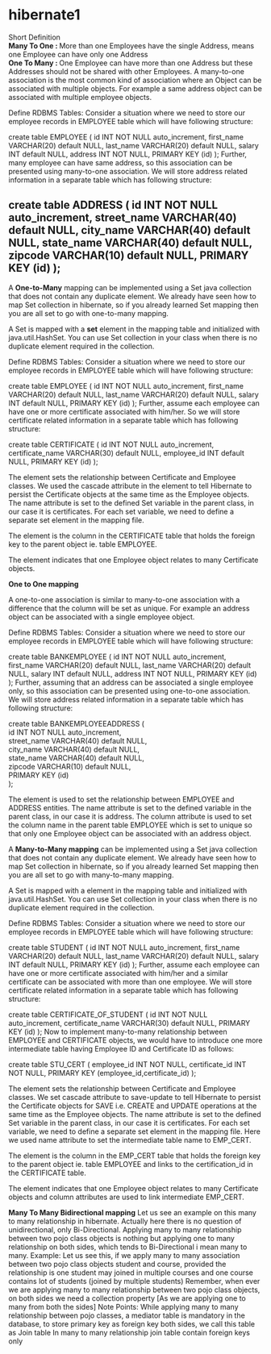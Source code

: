 # hibernate1
Short Definition<br/>
<strong>Many To One : </strong> More than one Employees have the single Address, means one Employee can have only one Address<br/>
<strong>One To Many : </strong> One Employee can have more than one Address but these Addresses should not be shared with other Employees.
A many-to-one association is the most common kind of association where an Object can be associated with multiple objects. For example a same address object can be associated with multiple employee objects.

Define RDBMS Tables:
Consider a situation where we need to store our employee records in EMPLOYEE table which will have following structure:

create table EMPLOYEE (
   id INT NOT NULL auto_increment,
   first_name VARCHAR(20) default NULL,
   last_name  VARCHAR(20) default NULL,
   salary     INT  default NULL,
   address    INT NOT NULL,
   PRIMARY KEY (id)
);
Further, many employee can have same address, so this association can be presented using many-to-one association. We will store address related information in a separate table which has following structure:

create table ADDRESS (
   id INT NOT NULL auto_increment,
   street_name VARCHAR(40) default NULL,
   city_name VARCHAR(40) default NULL,
   state_name VARCHAR(40) default NULL,
   zipcode VARCHAR(10) default NULL,
   PRIMARY KEY (id)
);
-----------------------------------------------------------
A <strong>One-to-Many</strong> mapping can be implemented using a Set java collection that does not contain any duplicate element. We already have seen how to map Set collection in hibernate, so if you already learned Set mapping then you are all set to go with one-to-many mapping.

A Set is mapped with a <strong>set</strong> element in the mapping table and initialized with java.util.HashSet. You can use Set collection in your class when there is no duplicate element required in the collection.

Define RDBMS Tables:
Consider a situation where we need to store our employee records in EMPLOYEE table which will have following structure:

create table EMPLOYEE (
   id INT NOT NULL auto_increment,
   first_name VARCHAR(20) default NULL,
   last_name  VARCHAR(20) default NULL,
   salary     INT  default NULL,
   PRIMARY KEY (id)
);
Further, assume each employee can have one or more certificate associated with him/her. So we will store certificate related information in a separate table which has following structure:

create table CERTIFICATE (
   id INT NOT NULL auto_increment,
   certificate_name VARCHAR(30) default NULL,
   employee_id INT default NULL,
   PRIMARY KEY (id)
);

The <set> element sets the relationship between Certificate and Employee classes. We used the cascade attribute in the <set> element to tell Hibernate to persist the Certificate objects at the same time as the Employee objects. The name attribute is set to the defined Set variable in the parent class, in our case it is certificates. For each set variable, we need to define a separate set element in the mapping file.

The <key> element is the column in the CERTIFICATE table that holds the foreign key to the parent object ie. table EMPLOYEE.

The <one-to-many> element indicates that one Employee object relates to many Certificate objects.

<strong>One to One mapping</strong>

A one-to-one association is similar to many-to-one association with a difference that the column will be set as unique. For example an address object can be associated with a single employee object.

Define RDBMS Tables:
Consider a situation where we need to store our employee records in EMPLOYEE table which will have following structure:

create table BANKEMPLOYEE (
   id INT NOT NULL auto_increment,
   first_name VARCHAR(20) default NULL,
   last_name  VARCHAR(20) default NULL,
   salary     INT  default NULL,
   address    INT NOT NULL,
   PRIMARY KEY (id)
);
Further, assuming that an address can be associated a single employee only, so this association can be presented using one-to-one association. We will store address related information in a separate table which has following structure:

create table BANKEMPLOYEEADDRESS (<br/>
   id INT NOT NULL auto_increment,<br/>
   street_name VARCHAR(40) default NULL,<br/>
   city_name VARCHAR(40) default NULL,<br/>
   state_name VARCHAR(40) default NULL,<br/>
   zipcode VARCHAR(10) default NULL,<br/>
   PRIMARY KEY (id)<br/>
);<br/>

The <many-to-one> element is used to set the relationship between EMPLOYEE and ADDRESS entities. The name attribute is set to the defined variable in the parent class, in our case it is address. The column attribute is used to set the column name in the parent table EMPLOYEE which is set to unique so that only one Employee object can be associated with an address object.

A <strong>Many-to-Many mapping</strong> can be implemented using a Set java collection that does not contain any duplicate element. We already have seen how to map Set collection in hibernate, so if you already learned Set mapping then you are all set to go with many-to-many mapping.

A Set is mapped with a <set> element in the mapping table and initialized with java.util.HashSet. You can use Set collection in your class when there is no duplicate element required in the collection.

Define RDBMS Tables:
Consider a situation where we need to store our employee records in EMPLOYEE table which will have following structure:

create table STUDENT (
   id INT NOT NULL auto_increment,
   first_name VARCHAR(20) default NULL,
   last_name  VARCHAR(20) default NULL,
   salary     INT  default NULL,
   PRIMARY KEY (id)
);
Further, assume each employee can have one or more certificate associated with him/her and a similar certificate can be associated with more than one employee. We will store certificate related information in a separate table which has following structure:

create table CERTIFICATE_OF_STUDENT (
   id INT NOT NULL auto_increment,
   certificate_name VARCHAR(30) default NULL,
   PRIMARY KEY (id)
);
Now to implement many-to-many relationship between EMPLOYEE and CERTIFICATE objects, we would have to introduce one more intermediate table having Employee ID and Certificate ID as follows:

create table STU_CERT (
   employee_id INT NOT NULL,
   certificate_id INT NOT NULL,
   PRIMARY KEY (employee_id,certificate_id)
);

The <set> element sets the relationship between Certificate and Employee classes. We set cascade attribute to save-update to tell Hibernate to persist the Certificate objects for SAVE i.e. CREATE and UPDATE operations at the same time as the Employee objects. The name attribute is set to the defined Set variable in the parent class, in our case it is certificates. For each set variable, we need to define a separate set element in the mapping file. Here we used name attribute to set the intermediate table name to EMP_CERT.

The <key> element is the column in the EMP_CERT table that holds the foreign key to the parent object ie. table EMPLOYEE and links to the certification_id in the CERTIFICATE table.

The <many-to-many> element indicates that one Employee object relates to many Certificate objects and column attributes are used to link intermediate EMP_CERT.

<strong>Many To Many Bidirectional mapping</strong>
Let us see an example on this many to many relationship in hibernate.  Actually here there is no question of unidirectional, only Bi-Directional.
Applying many to many relationship between two pojo class objects is nothing but applying one to many relationship on both sides, which tends to Bi-Directional i mean many to many.
Example:
Let us see this, if we apply many to many association between two pojo class objects student and course, provided the relationship is one student may joined in multiple courses and one course contains lot of students (joined by multiple students)
Remember, when ever we are applying many to many relationship between two pojo class objects, on both sides  we need a collection property [As we are applying one to many from both the sides]
Note Points:
While applying many to many relationship between pojo classes,  a mediator table is mandatory in the database, to store primary key as foreign key both sides, we call this table as Join table
In many to many relationship join table contain foreign keys only